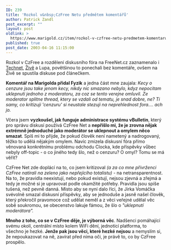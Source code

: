 ```yaml
---
ID: 239
title: 'Rozkol v&nbsp;CzFree Netu předmětem komentářů'
author: Patrick Zandl
post_excerpt: ""
layout: post
oldlink: >
  https://www.marigold.cz/item/rozkol-v-czfree-netu-predmetem-komentaru
published: true
post_date: 2003-04-16 11:15:00
---
```

Rozkol v CzFree a rozdělení diskusního fóra na FreeNet.cz zaznamenalo i <A href="http://www.technet.cz/zprava.html?zprava=22333" target=_blank>Technet</A>, <A href="http://www.zive.cz/h/Bleskovky/AR.asp?ARI=110352&amp;CAI=2097&amp;HID=19" target=_blank>Živě</A> a Lupa, povětšinou to ponechali bez komentáře, ovšem na Živě se spustila diskuse pod článečkem. 
<p>
<STRONG>Komentář na Marigolda přidal Fyzik</STRONG> a jedna část mne zaujala: <I>Kecy o cenzure jsou take jenom kecy, nikdy nic smazano nebylo, kdyz nepocitam uklepnuti jednoho z moderatoru, za coz se tento verejne omluvil. Ze moderator splitne thread, ktery se vzdali od tematu, je snad dobre, ne? Ti samy, co kritizuji 'cenzuru' si neustale stezuji na neprehlednost fora.... ach jo. </I>
<p>
Včera jsem <STRONG>vyzkoušel, jak funguje administrace systému vBulletin</STRONG>, který pro správu diskusí používá CzFree Net a <STRONG>nepřišlo mi, že je zrovna nějak extrémně jednoduché jako moderátor se uklepnout a omylem něco smazat</STRONG>. Spíš mi to přijde, že pokud člověk není nametený a nadrogovaný, těžko to udělá nějakým omylem. Navíc zmizela diskusní fóra přímo věnovaná konkrétnímu problému odchodu Clocka, kde příspěvky vůbec nebyly off-topic - o co jiného tedy šlo, než o cenzuru? O omyl? Tomu se má věřit?
<p>
CzFree Net zde doplácí na to, co jsem kritizoval <EM>(a za co mne přívrženci CzFree natírali na zeleno jako nepřejícího totalistu)</EM> - na netransparentnost. Na to, že pravidla neexistují, nebo pokud existují, nejsou zjevná a zřejmá a tedy je možné si je upravovat podle okamžité potřeby. Pravidla jsou spíše tušená, než pevně danná. Místo aby se nyní dalo říci, že Jirka Vomáčka svévolně smazal diskusní příspěvky, aby se jednoduše a jasně našel člověk, který překročil pravomoce což udělat neměl a z věci veřejné udělal věc sobě soukromou, se obecenstvo lakuje fámou, že šlo o <EM>"uklepnutí moderátora".</EM> 
<p>
<STRONG>Mnoho z toho, co se v CzFree děje, je výborná věc</STRONG>. Nadšenci pomáhající svému okolí, centrální místo kolem WiFi dění, jednotící platforma, to všechno je hezké. <STRONG>Jenže pak jsou věci, které hezké nejsou</STRONG> a nemyslím si, že nepoukazovat na ně, zavírat před nima oči, je právě to, co by CzFree prospělo. </p>
